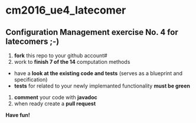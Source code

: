 # cm2016_ue4_latecomer
## Configuration Management exercise No. 4 for latecomers ;-)

 1. **fork** this repo to your github account#
 1. work to **finish 7 of the 14** computation methods
  + have a **look at the existing code and tests** (serves as a blueprint and specification)
  + **tests** for related to your newly implemanted functionality **must be green**
 1. **comment** your code with **javadoc**
 1. when ready create a **pull request**

**Have fun!**
